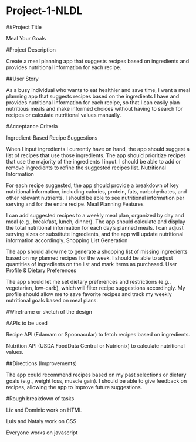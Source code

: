 # Project-1-NLDL

##Project Title

Meal Your Goals

#Project Description

Create a meal planning app that suggests recipes based on ingredients and provides nutritional information for each recipe. 

##User Story

As a busy individual who wants to eat healthier and save time, I want a meal planning app that suggests recipes based on the ingredients I have and provides nutritional information for each recipe, so that I can easily plan nutritious meals and make informed choices without having to search for recipes or calculate nutritional values manually.

#Acceptance Criteria

Ingredient-Based Recipe Suggestions

When I input ingredients I currently have on hand, the app should suggest a list of recipes that use those ingredients.
The app should prioritize recipes that use the majority of the ingredients I input.
I should be able to add or remove ingredients to refine the suggested recipes list.
Nutritional Information

For each recipe suggested, the app should provide a breakdown of key nutritional information, including calories, protein, fats, carbohydrates, and other relevant nutrients.
I should be able to see nutritional information per serving and for the entire recipe.
Meal Planning Features

I can add suggested recipes to a weekly meal plan, organized by day and meal (e.g., breakfast, lunch, dinner).
The app should calculate and display the total nutritional information for each day’s planned meals.
I can adjust serving sizes or substitute ingredients, and the app will update nutritional information accordingly.
Shopping List Generation

The app should allow me to generate a shopping list of missing ingredients based on my planned recipes for the week.
I should be able to adjust quantities of ingredients on the list and mark items as purchased.
User Profile & Dietary Preferences

The app should let me set dietary preferences and restrictions (e.g., vegetarian, low-carb), which will filter recipe suggestions accordingly.
My profile should allow me to save favorite recipes and track my weekly nutritional goals based on meal plans.


#Wireframe or sketch of the design



#APIs to be used

Recipe API (Edamam or Spoonacular) to fetch recipes based on ingredients. 

Nutrition API (USDA FoodData Central or Nutrionix) to calculate nutritional values.

##Directions (Improvements)

The app could recommend recipes based on my past selections or dietary goals (e.g., weight loss, muscle gain).
I should be able to give feedback on recipes, allowing the app to improve future suggestions.

#Rough breakdown of tasks

Liz and Dominic work on HTML

Luis and Nataly work on CSS 

Everyone works on javascript 



